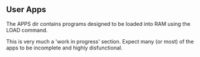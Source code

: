 ## User Apps

The APPS dir contains programs designed to be loaded into RAM using the LOAD command.

This is very much a 'work in progress' section. Expect many (or most) of the apps to be incomplete and highly disfunctional.
